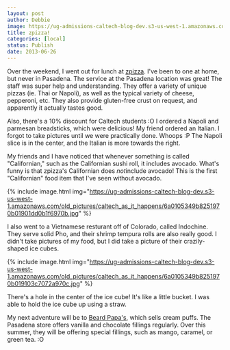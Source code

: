 ```yaml
---
layout: post
author: Debbie
image: https://ug-admissions-caltech-blog-dev.s3-us-west-1.amazonaws.com/old_pictures/caltech_as_it_happens/6a0105349b8251970b019103c652b3970c.jpg
title: zpizza! 
categories: [local]
status: Publish
date: 2013-06-26
---
```


Over the weekend, I went out for lunch at <a href="https://www.zpizza.com/organic-food-menu/healthy-pizza" target="_blank" title="zpizza">zpizza</a>. I've been to one at home, but never in Pasadena. The service at the Pasadena location was great! The staff was super help and understanding. They offer a variety of unique pizzas (ie. Thai or Napoli), as well as the typical variety of cheese, pepperoni, etc. They also provide gluten-free crust on request, and apparently it actually tastes good.

Also, there's a 10% discount for Caltech students :O
I ordered a Napoli and parmesan breadsticks, which were delicious! My friend ordered an Italian. I forgot to take pictures until we were practically done. Whoops :P The Napoli slice is in the center, and the Italian is more towards the right.

My friends and I have noticed that whenever something is called "Californian," such as the Californian sushi roll, it includes avocado. What's funny is that zpizza's Californian does *not*include avocado! This is the first "Californian" food item that I've seen without avocado.


{% include image.html img="https://ug-admissions-caltech-blog-dev.s3-us-west-1.amazonaws.com/old_pictures/caltech_as_it_happens/6a0105349b8251970b01901dd0b1f6970b.jpg" %}

I also went to a Vietnamese resturant off of Colorado, called Indochine. They serve solid Pho, and their shrimp tempura rolls are also really good. I didn't take pictures of my food, but I did take a picture of their crazily-shaped ice cubes.


{% include image.html img="https://ug-admissions-caltech-blog-dev.s3-us-west-1.amazonaws.com/old_pictures/caltech_as_it_happens/6a0105349b8251970b019103c7072a970c.jpg" %}

There's a hole in the center of the ice cube! It's like a little bucket. I was able to hold the ice cube up using a straw.

My next adventure will be to <a href="https://muginohointl.com/" target="_blank" title="Beard Papa's">Beard Papa's</a>, which sells cream puffs. The Pasadena store offers vanilla and chocolate fillings regularly. Over this summer, they will be offering special fillings, such as mango, caramel, or green tea. :O
